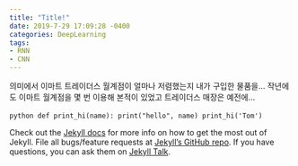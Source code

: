 ```yaml
---
title: "Title!"
date: 2019-7-29 17:09:28 -0400
categories: DeepLearning
tags:
- RNN
- CNN
---
```

의미에서 이마트 트레이더스 월계점이 얼마나 저렴했는지 내가 구입한 물품을... 작년에도 이마트 월계점을 몇 번 이용해 본적이 있었고 트레이더스 매장은 예전에...

​```python
def print_hi(name):
  print("hello", name)
print_hi('Tom')
​```

Check out the [Jekyll docs][jekyll-docs] for more info on how to get the most out of Jekyll. File all bugs/feature requests at [Jekyll’s GitHub repo][jekyll-gh]. If you have questions, you can ask them on [Jekyll Talk][jekyll-talk].

[jekyll-docs]: https://jekyllrb.com/docs/home
[jekyll-gh]:   https://github.com/jekyll/jekyll
[jekyll-talk]: https://talk.jekyllrb.com/
